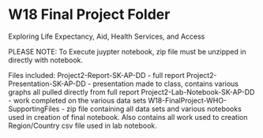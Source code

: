 # W18 Final Project Folder

Exploring Life Expectancy, Aid, Health Services, and Access

PLEASE NOTE: To Execute juypter notebook, zip file must be unzipped in directly with notebook.

Files included:
Project2-Report-SK-AP-DD - full report
Project2-Presentation-SK-AP-DD - presentation made to class, contains various graphs all pulled directly from full report
Project2-Lab-Notebook-SK-AP-DD - work completed on the various data sets
W18-FinalProject-WHO-SupportingFiles - zip file containing all data sets and various notebooks used in creation of final notebook. Also contains all work used to creation Region/Country csv file used in lab notebook.
